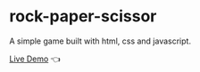 # rock-paper-scissor
A simple game built with html, css and javascript.

[Live Demo](https://chicco4.github.io/rock-paper-scissors/) :point_left:
